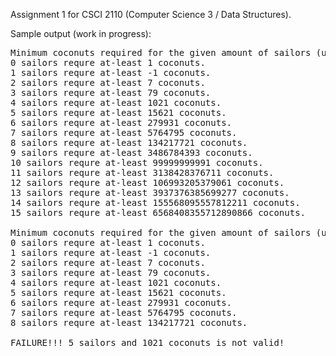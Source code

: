 Assignment 1 for CSCI 2110 (Computer Science 3 / Data Structures).

Sample output (work in progress):
<pre>Minimum coconuts required for the given amount of sailors (using equation)
0 sailors requre at-least 1 coconuts.
1 sailors requre at-least -1 coconuts.
2 sailors requre at-least 7 coconuts.
3 sailors requre at-least 79 coconuts.
4 sailors requre at-least 1021 coconuts.
5 sailors requre at-least 15621 coconuts.
6 sailors requre at-least 279931 coconuts.
7 sailors requre at-least 5764795 coconuts.
8 sailors requre at-least 134217721 coconuts.
9 sailors requre at-least 3486784393 coconuts.
10 sailors requre at-least 99999999991 coconuts.
11 sailors requre at-least 3138428376711 coconuts.
12 sailors requre at-least 106993205379061 coconuts.
13 sailors requre at-least 3937376385699277 coconuts.
14 sailors requre at-least 155568095557812211 coconuts.
15 sailors requre at-least 6568408355712890866 coconuts.

Minimum coconuts required for the given amount of sailors (using recursive method repeatedly)
0 sailors requre at-least 1 coconuts.
1 sailors requre at-least -1 coconuts.
2 sailors requre at-least 7 coconuts.
3 sailors requre at-least 79 coconuts.
4 sailors requre at-least 1021 coconuts.
5 sailors requre at-least 15621 coconuts.
6 sailors requre at-least 279931 coconuts.
7 sailors requre at-least 5764795 coconuts.
8 sailors requre at-least 134217721 coconuts.

FAILURE!!! 5 sailors and 1021 coconuts is not valid!</pre>